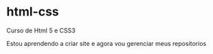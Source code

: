 # html-css
 Curso de Html 5 e CSS3 

Estou aprendendo a criar site e agora vou gerenciar meus repositorios
